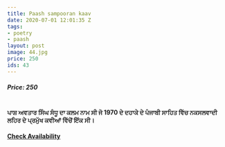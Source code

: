 ```yaml
---
title: Paash sampooran kaav
date: 2020-07-01 12:01:35 Z
tags:
- poetry
- paash
layout: post
image: 44.jpg
price: 250
ids: 43
---
```


<h5>Price: 250</h5><br>
<strong>
ਪਾਸ਼ ਅਵਤਾਰ ਸਿੰਘ ਸੰਧੂ ਦਾ ਕਲਮ ਨਾਮ ਸੀ ਜੋ 1970 ਦੇ ਦਹਾਕੇ ਦੇ ਪੰਜਾਬੀ ਸਾਹਿਤ ਵਿੱਚ ਨਕਸਲਵਾਦੀ ਲਹਿਰ ਦੇ ਪ੍ਰਮੁੱਖ ਕਵੀਆਂ ਵਿੱਚੋਂ ਇੱਕ ਸੀ।
</strong>
<h4><a class="add-cart cart1" href="{{ site.baseurl }}/books#43"><b>Check Availability</b></a></h4>






<body>
 <script src="{{ site.baseurl }}/js/main.js"></script>
 </body>